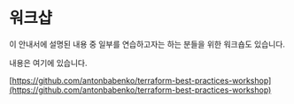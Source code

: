 # 워크샵

이 안내서에 설명된 내용 중 일부를 연습하고자는 하는 분들을 위한 워크숍도 있습니다.

내용은 여기에 있습니다.

[https://github.com/antonbabenko/terraform-best-practices-workshop](https://github.com/antonbabenko/terraform-best-practices-workshop)
